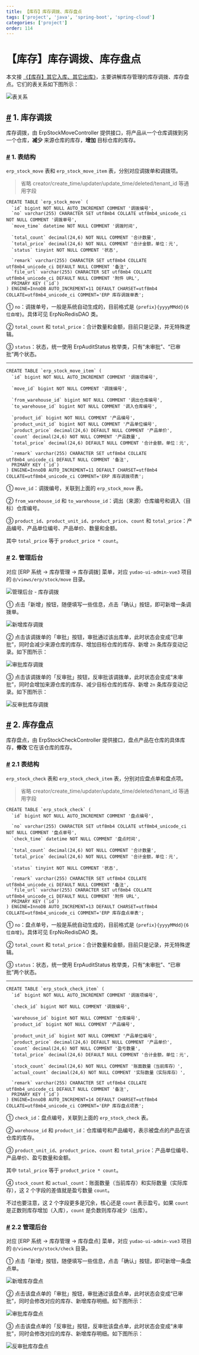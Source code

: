 ```yaml
---
title: 【库存】库存调拨、库存盘点
tags: ['project', 'java', 'spring-boot', 'spring-cloud']
categories: ['project']
order: 114
---
```

# 【库存】库存调拨、库存盘点

本文接 [《【库存】其它入库、其它出库》](/erp/stock-in-out/)，主要讲解库存管理的库存调拨、库存盘点。它们的表关系如下图所示：

 ![表关系](https://cloud.iocoder.cn/img/ERP%E6%89%8B%E5%86%8C/%E5%BA%93%E5%AD%98%E6%A8%A1%E5%9D%9703/%E8%A1%A8%E5%85%B3%E7%B3%BB.png)

 ## [#](#_1-库存调拨) 1. 库存调拨

 库存调拨，由 ErpStockMoveController 提供接口，将产品从一个仓库调拨到另一个仓库，**减少** 来源仓库的库存，**增加** 目标仓库的库存。

 ### [#](#_1-表结构) 1. 表结构

 `erp_stock_move` 表和 `erp_stock_move_item` 表，分别对应调拨单和调拨项。

 
> 省略 creator/create\_time/updater/update\_time/deleted/tenant\_id 等通用字段

 
```
CREATE TABLE `erp_stock_move` (
  `id` bigint NOT NULL AUTO_INCREMENT COMMENT '调拨编号',
  `no` varchar(255) CHARACTER SET utf8mb4 COLLATE utf8mb4_unicode_ci NOT NULL COMMENT '调拨单号',
  `move_time` datetime NOT NULL COMMENT '调拨时间',
  
  `total_count` decimal(24,6) NOT NULL COMMENT '合计数量',
  `total_price` decimal(24,6) NOT NULL COMMENT '合计金额，单位：元',
  `status` tinyint NOT NULL COMMENT '状态',
  
  `remark` varchar(255) CHARACTER SET utf8mb4 COLLATE utf8mb4_unicode_ci DEFAULT NULL COMMENT '备注',
  `file_url` varchar(255) CHARACTER SET utf8mb4 COLLATE utf8mb4_unicode_ci DEFAULT NULL COMMENT '附件 URL',
  PRIMARY KEY (`id`)
) ENGINE=InnoDB AUTO_INCREMENT=11 DEFAULT CHARSET=utf8mb4 COLLATE=utf8mb4_unicode_ci COMMENT='ERP 库存调拨单表';

```
① `no`：调拨单号，一般是系统自动生成的，目前格式是 `{prefix}{yyyyMMdd}{6 位自增}`。具体可见 ErpNoRedisDAO 类。

 ② `total_count` 和 `total_price`：合计数量和金额，目前只是记录，并无特殊逻辑。

 ③ `status`：状态，统一使用 ErpAuditStatus 枚举类，只有“未审批”、“已审批”两个状态。

 

---

 
```
CREATE TABLE `erp_stock_move_item` (
  `id` bigint NOT NULL AUTO_INCREMENT COMMENT '调拨项编号',
  
  `move_id` bigint NOT NULL COMMENT '调拨编号',
 
  `from_warehouse_id` bigint NOT NULL COMMENT '调出仓库编号',
  `to_warehouse_id` bigint NOT NULL COMMENT '调入仓库编号',
   
  `product_id` bigint NOT NULL COMMENT '产品编号',
  `product_unit_id` bigint NOT NULL COMMENT '产品单位编号',
  `product_price` decimal(24,6) DEFAULT NULL COMMENT '产品单价',
  `count` decimal(24,6) NOT NULL COMMENT '产品数量',
  `total_price` decimal(24,6) DEFAULT NULL COMMENT '合计金额，单位：元',
  
  `remark` varchar(255) CHARACTER SET utf8mb4 COLLATE utf8mb4_unicode_ci DEFAULT NULL COMMENT '备注',
  PRIMARY KEY (`id`)
) ENGINE=InnoDB AUTO_INCREMENT=11 DEFAULT CHARSET=utf8mb4 COLLATE=utf8mb4_unicode_ci COMMENT='ERP 库存调拨项表';

```
① `move_id`：调拨编号，关联到上面的 `erp_stock_move` 表。

 ② `from_warehouse_id` 和 `to_warehouse_id`：调出（来源）仓库编号和调入（目标）仓库编号。

 ③ `product_id`、`product_unit_id`、`product_price`、`count` 和 `total_price`：产品编号、产品单位编号、产品单价、数量和金额。

 其中 `total_price` 等于 `product_price * count`。

 ### [#](#_2-管理后台) 2. 管理后台

 对应 [ERP 系统 -> 库存管理 -> 库存调拨] 菜单，对应 `yudao-ui-admin-vue3` 项目的 `@/views/erp/stock/move` 目录。

 ![管理后台 - 库存调拨](https://cloud.iocoder.cn/img/ERP%E6%89%8B%E5%86%8C/%E5%BA%93%E5%AD%98%E6%A8%A1%E5%9D%9703/%E5%BA%93%E5%AD%98%E8%B0%83%E6%8B%A8.png)

 ① 点击「新增」按钮，随便填写一些信息，点击「确认」按钮，即可新增一条调拨单。

 ![新增库存调拨](https://cloud.iocoder.cn/img/ERP%E6%89%8B%E5%86%8C/%E5%BA%93%E5%AD%98%E6%A8%A1%E5%9D%9703/%E5%BA%93%E5%AD%98%E8%B0%83%E6%8B%A8-%E6%96%B0%E5%A2%9E.png)

 ② 点击该调拨单的「审批」按钮，审批通过该出库单，此时状态会变成“已审批”，同时会减少来源仓库的库存、增加目标仓库的库存、新增 `2n` 条库存变动记录。如下图所示：

 ![审批库存调拨](https://cloud.iocoder.cn/img/ERP%E6%89%8B%E5%86%8C/%E5%BA%93%E5%AD%98%E6%A8%A1%E5%9D%9703/%E5%BA%93%E5%AD%98%E8%B0%83%E6%8B%A8-%E5%AE%A1%E6%89%B9.png)

 ③ 点击该调拨单的「反审批」按钮，反审批该调拨单，此时状态会变成“未审批”，同时会增加来源仓库的库存、减少目标仓库的库存、新增 `2n` 条库存变动记录。如下图所示：

 ![反审批库存调拨](https://cloud.iocoder.cn/img/ERP%E6%89%8B%E5%86%8C/%E5%BA%93%E5%AD%98%E6%A8%A1%E5%9D%9703/%E5%BA%93%E5%AD%98%E8%B0%83%E6%8B%A8-%E5%8F%8D%E5%AE%A1%E6%89%B9.png)

 ## [#](#_2-库存盘点) 2. 库存盘点

 库存盘点，由 ErpStockCheckController 提供接口，盘点产品在仓库的具体库存，**修改** 它在该仓库的库存。

 ### [#](#_2-1-表结构) 2.1 表结构

 `erp_stock_check` 表和 `erp_stock_check_item` 表，分别对应盘点单和盘点项。

 
> 省略 creator/create\_time/updater/update\_time/deleted/tenant\_id 等通用字段

 
```
CREATE TABLE `erp_stock_check` (
  `id` bigint NOT NULL AUTO_INCREMENT COMMENT '盘点编号',
  
  `no` varchar(255) CHARACTER SET utf8mb4 COLLATE utf8mb4_unicode_ci NOT NULL COMMENT '盘点单号',
  `check_time` datetime NOT NULL COMMENT '盘点时间',
  
  `total_count` decimal(24,6) NOT NULL COMMENT '合计数量',
  `total_price` decimal(24,6) NOT NULL COMMENT '合计金额，单位：元',
  
  `status` tinyint NOT NULL COMMENT '状态',
  
  `remark` varchar(255) CHARACTER SET utf8mb4 COLLATE utf8mb4_unicode_ci DEFAULT NULL COMMENT '备注',
  `file_url` varchar(255) CHARACTER SET utf8mb4 COLLATE utf8mb4_unicode_ci DEFAULT NULL COMMENT '附件 URL',
  PRIMARY KEY (`id`)
) ENGINE=InnoDB AUTO_INCREMENT=13 DEFAULT CHARSET=utf8mb4 COLLATE=utf8mb4_unicode_ci COMMENT='ERP 库存盘点单表';

```
① `no`：盘点单号，一般是系统自动生成的，目前格式是 `{prefix}{yyyyMMdd}{6 位自增}`。具体可见 ErpNoRedisDAO 类。

 ② `total_count` 和 `total_price`：合计数量和金额，目前只是记录，并无特殊逻辑。

 ③ `status`：状态，统一使用 ErpAuditStatus 枚举类，只有“未审批”、“已审批”两个状态。

 

---

 
```
CREATE TABLE `erp_stock_check_item` (
  `id` bigint NOT NULL AUTO_INCREMENT COMMENT '调拨项编号',
  
  `check_id` bigint NOT NULL COMMENT '调拨编号',
  
  `warehouse_id` bigint NOT NULL COMMENT '仓库编号',
  `product_id` bigint NOT NULL COMMENT '产品编号',
  
  `product_unit_id` bigint NOT NULL COMMENT '产品单位编号',
  `product_price` decimal(24,6) DEFAULT NULL COMMENT '产品单价',
  `count` decimal(24,6) NOT NULL COMMENT '盈亏数量',
  `total_price` decimal(24,6) DEFAULT NULL COMMENT '合计金额，单位：元',
  
  `stock_count` decimal(24,6) NOT NULL COMMENT '账面数量（当前库存）',
  `actual_count` decimal(24,6) NOT NULL COMMENT '实际数量（实际库存）',
  
  `remark` varchar(255) CHARACTER SET utf8mb4 COLLATE utf8mb4_unicode_ci DEFAULT NULL COMMENT '备注',
  PRIMARY KEY (`id`)
) ENGINE=InnoDB AUTO_INCREMENT=14 DEFAULT CHARSET=utf8mb4 COLLATE=utf8mb4_unicode_ci COMMENT='ERP 库存盘点项表';

```
① `check_id`：盘点编号，关联到上面的 `erp_stock_check` 表。

 ② `warehouse_id` 和 `product_id`：仓库编号和产品编号，表示被盘点的产品在该仓库的库存。

 ③ `product_unit_id`、`product_price`、`count` 和 `total_price`：产品单位编号、产品单价、盈亏数量和金额。

 其中 `total_price` 等于 `product_price * count`。

 ④ `stock_count` 和 `actual_count`：账面数量（当前库存）和实际数量（实际库存），这 2 个字段的差值就是盈亏数量 `count`。

 不过也要注意，这 2 个字段更多是冗余，核心还是 `count` 表示盈亏。如果 `count` 是正数则库存增加（入库），`count` 是负数则库存减少（出库）。

 ### [#](#_2-2-管理后台) 2.2 管理后台

 对应 [ERP 系统 -> 库存管理 -> 库存盘点] 菜单，对应 `yudao-ui-admin-vue3` 项目的 `@/views/erp/stock/check` 目录。

 ① 点击「新增」按钮，随便填写一些信息，点击「确认」按钮，即可新增一条盘点单。

 ![新增库存盘点](https://cloud.iocoder.cn/img/ERP%E6%89%8B%E5%86%8C/%E5%BA%93%E5%AD%98%E6%A8%A1%E5%9D%9703/%E5%BA%93%E5%AD%98%E7%9B%98%E7%82%B9-%E6%96%B0%E5%A2%9E.png)

 ② 点击该盘点单的「审批」按钮，审批通过该盘点单，此时状态会变成“已审批”，同时会修改对应的库存、新增库存明细。如下图所示：

 ![审批库存盘点](https://cloud.iocoder.cn/img/ERP%E6%89%8B%E5%86%8C/%E5%BA%93%E5%AD%98%E6%A8%A1%E5%9D%9703/%E5%BA%93%E5%AD%98%E7%9B%98%E7%82%B9-%E5%AE%A1%E6%89%B9.png)

 ③ 点击该盘点单的「反审批」按钮，反审批该盘点单，此时状态会变成“未审批”，同时会修改对应的库存、新增库存明细。如下图所示：

 ![反审批库存盘点](https://cloud.iocoder.cn/img/ERP%E6%89%8B%E5%86%8C/%E5%BA%93%E5%AD%98%E6%A8%A1%E5%9D%9703/%E5%BA%93%E5%AD%98%E7%9B%98%E7%82%B9-%E5%8F%8D%E5%AE%A1%E6%89%B9.png)

